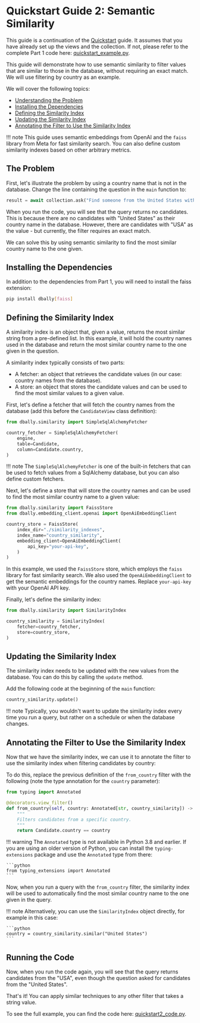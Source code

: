 # Quickstart Guide 2: Semantic Similarity

This guide is a continuation of the [Quickstart](./quickstart.md) guide. It assumes that you have already set up the views and the collection. If not, please refer to the complete Part 1 code here: [quickstart_example.py](quickstart_example.py).

This guide will demonstrate how to use semantic similarity to filter values that are similar to those in the database, without requiring an exact match. We will use filtering by country as an example.

We will cover the following topics:

- [Understanding the Problem](#the-problem)
- [Installing the Dependencies](#installing-the-dependencies)
- [Defining the Similarity Index](#defining-the-similarity-index)
- [Updating the Similarity Index](#updating-the-similarity-index)
- [Annotating the Filter to Use the Similarity Index](#annotating-the-filter-to-use-the-similarity-index)

!!! note
    This guide uses semantic embeddings from OpenAI and the `faiss` library from Meta for fast similarity search. You can also define custom similarity indexes based on other arbitrary metrics.

## The Problem
First, let's illustrate the problem by using a country name that is not in the database. Change the line containing the question in the `main` function to:

```python
result = await collection.ask("Find someone from the United States with more than 2 years of experience.")
```

When you run the code, you will see that the query returns no candidates. This is because there are no candidates with "United States" as their country name in the database. However, there are candidates with "USA" as the value - but currently, the filter requires an exact match.

We can solve this by using semantic similarity to find the most similar country name to the one given.

## Installing the Dependencies
In addition to the dependencies from Part 1, you will need to install the faiss extension:

```bash
pip install dbally[faiss]
```

## Defining the Similarity Index
A similarity index is an object that, given a value, returns the most similar string from a pre-defined list. In this example, it will hold the country names used in the database and return the most similar country name to the one given in the question.

A similarity index typically consists of two parts:

- A fetcher: an object that retrieves the candidate values (in our case: country names from the database).
- A store: an object that stores the candidate values and can be used to find the most similar values to a given value.

First, let's define a fetcher that will fetch the country names from the database (add this before the `CandidateView` class definition):

```python
from dbally.similarity import SimpleSqlAlchemyFetcher

country_fetcher = SimpleSqlAlchemyFetcher(
    engine,
    table=Candidate,
    column=Candidate.country,
)
```

!!! note
    The `SimpleSqlAlchemyFetcher` is one of the built-in fetchers that can be used to fetch values from a SqlAlchemy database, but you can also define custom fetchers.

Next, let's define a store that will store the country names and can be used to find the most similar country name to a given value:

```python
from dbally.similarity import FaissStore
from dbally.embedding_client.openai import OpenAiEmbeddingClient

country_store = FaissStore(
    index_dir="./similarity_indexes",
    index_name="country_similarity",
    embedding_client=OpenAiEmbeddingClient(
        api_key="your-api-key",
    )
)
```

In this example, we used the `FaissStore` store, which employs the `faiss` library for fast similarity search. We also used the `OpenAiEmbeddingClient` to get the semantic embeddings for the country names. Replace `your-api-key` with your OpenAI API key.

Finally, let's define the similarity index:

```python
from dbally.similarity import SimilarityIndex

country_similarity = SimilarityIndex(
    fetcher=country_fetcher,
    store=country_store,
)
```

## Updating the Similarity Index
The similarity index needs to be updated with the new values from the database. You can do this by calling the `update` method.

Add the following code at the beginning of the `main` function:

```python
country_similarity.update()
```

!!! note
    Typically, you wouldn't want to update the similarity index every time you run a query, but rather on a schedule or when the database changes.

## Annotating the Filter to Use the Similarity Index
Now that we have the similarity index, we can use it to annotate the filter to use the similarity index when filtering candidates by country:

To do this, replace the previous definition of the `from_country` filter with the following (note the type annotation for the `country` parameter):

```python
from typing import Annotated

@decorators.view_filter()
def from_country(self, country: Annotated[str, country_similarity]) -> sqlalchemy.ColumnElement:
    """
    Filters candidates from a specific country.
    """
    return Candidate.country == country
```

!!! warning
    The `Annotated` type is not available in Python 3.8 and earlier. If you are using an older version of Python, you can install the `typing-extensions` package and use the `Annotated` type from there:

    ```python
    from typing_extensions import Annotated
    ```

Now, when you run a query with the `from_country` filter, the similarity index will be used to automatically find the most similar country name to the one given in the query.

!!! note
    Alternatively, you can use the `SimilarityIndex` object directly, for example in this case:

    ```python
    country = country_similarity.similar("United States")
    ```

## Running the Code
Now, when you run the code again, you will see that the query returns candidates from the "USA", even though the question asked for candidates from the "United States".

That's it! You can apply similar techniques to any other filter that takes a string value.

To see the full example, you can find the code here: [quickstart2_code.py](quickstart2_code.py).